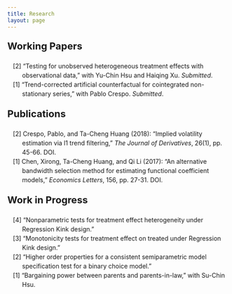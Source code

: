 ```yaml
---
title: Research
layout: page
---
```

<style>
ol>li{ list-style: none; list-style-position: inside; padding-left: 10px; text-indent: -1.5em; line-height: 150%}
ol>li:before{content:"["counter(list)"]"; counter-increment: list -1}

p.firstlevel{font-size: 22px; font-weight: bold}
</style>

<style type="text/css">
a {text-decoration: none}
</style>

<!--<h2 style="color:#4b0082; font-size:24px ">Research</h2>-->
<p class="firstlevel"> Working Papers</p>
<ol style="counter-reset: list 3">
	<li> &ldquo;Testing for unobserved heterogeneous treatment effects with observational data,&rdquo; with Yu-Chin Hsu and Haiqing Xu. <em>Submitted</em>. </li>
	<li> &ldquo;Trend-corrected artificial counterfactual for cointegrated non-stationary series,&rdquo; with Pablo Crespo. <em>Submitted</em>. </li> 
</ol>

<p class="firstlevel"> Publications</p>
<ol style="counter-reset: list 3">
	<li>  Crespo, Pablo, and Ta-Cheng Huang (2018): &ldquo;Implied volatility estimation via l1 trend filtering,&rdquo; <em>The Journal of Derivatives</em>, 26(1), pp. 45-66.  <a class = "link" href = "https://jod.iijournals.com/content/26/1/45">DOI</a>. </li>
	<li> Chen, Xirong, Ta-Cheng Huang, and Qi Li (2017): &ldquo;An alternative bandwidth selection method for estimating functional coefficient models,&rdquo; <em>Economics Letters</em>, 156, pp. 27-31.  <a class = "link" href = "https://doi.org/10.1016/j.econlet.2017.03.009">DOI</a>. </li>
</ol>

<p class="firstlevel"> Work in Progress</p>
<ol style="counter-reset: list 5">
	<li> &ldquo;Nonparametric tests for treatment effect heterogeneity under Regression Kink design.&rdquo;</li>
	<li> &ldquo;Monotonicity tests for treatment effect on treated under Regression Kink design.&rdquo;</li>
	<li> &ldquo;Higher order properties for a consistent semiparametric model specification test for a binary choice model.&rdquo; </li>
	<li> &ldquo;Bargaining power between parents and parents-in-law,&rdquo; with Su-Chin Hsu.</li>
</ol>
